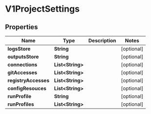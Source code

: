 
# V1ProjectSettings

## Properties
Name | Type | Description | Notes
------------ | ------------- | ------------- | -------------
**logsStore** | **String** |  |  [optional]
**outputsStore** | **String** |  |  [optional]
**connections** | **List&lt;String&gt;** |  |  [optional]
**gitAccesses** | **List&lt;String&gt;** |  |  [optional]
**registryAccesses** | **List&lt;String&gt;** |  |  [optional]
**configResouces** | **List&lt;String&gt;** |  |  [optional]
**runProfile** | **String** |  |  [optional]
**runProfiles** | **List&lt;String&gt;** |  |  [optional]



